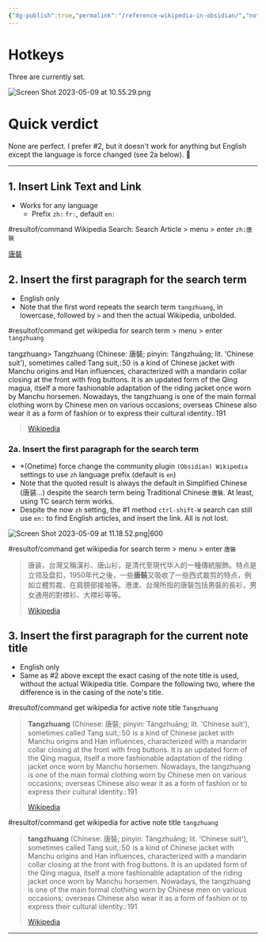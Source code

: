 ```yaml
---
{"dg-publish":true,"permalink":"/reference-wikipedia-in-obsidian/","noteIcon":"2","created":"","updated":""}
---
```


# Hotkeys

Three are currently set.

![Screen Shot 2023-05-09 at 10.55.29.png](/img/user/_attachments/Screen%20Shot%202023-05-09%20at%2010.55.29.png)

# Quick verdict
None are perfect. I prefer #2, but it doesn't work for anything but English except the language is force changed (see 2a below). 🤷

---
## 1. Insert Link Text and Link
- Works for any language
	- Prefix `zh:` `fr:`, default `en:`

#resultof/command Wikipedia Search: Search Article > menu > enter `zh:唐裝`

[唐裝](https://zh.wikipedia.org/wiki/%E5%94%90%E8%A3%9D)

## 2. Insert the first paragraph for the search term
- English only
- Note that the first word repeats the search term `tangzhuang`, in lowercase, followed by `>` and then the actual Wikipedia, unbolded.

#resultof/command get wikipedia for search term > menu > enter `tangzhuang`

tangzhuang> Tangzhuang (Chinese: 唐裝; pinyin: Tángzhuāng; lit. 'Chinese suit'), sometimes called Tang suit,: 50  is a kind of Chinese jacket with Manchu origins and Han influences, characterized with a mandarin collar closing at the front with frog buttons. It is an updated form of the Qing magua, itself a more fashionable adaptation of the riding jacket once worn by Manchu horsemen. Nowadays, the tangzhuang is one of the main formal clothing worn by Chinese men on various occasions; overseas Chinese also wear it as a form of fashion or to express their cultural identity.: 191
>
> [Wikipedia](https://en.wikipedia.org/wiki/Tangzhuang)

### 2a. Insert the first paragraph for the search term
- *(Onetime) force change the community plugin `(Obsidian) Wikipedia` settings to use `zh` language prefix (default is `en`)
- Note that the quoted result is always the default in Simplified Chinese (唐装...) despite the search term being Traditional Chinese `唐裝`. At least, using TC search term works.
- Despite the now `zh` setting, the #1 method `ctrl-shift-W` search can still use `en:` to find English articles, and insert the link. All is not lost.
 
![Screen Shot 2023-05-09 at 11.18.52.png|600](/img/user/_attachments/Screen%20Shot%202023-05-09%20at%2011.18.52.png)

#resultof/command get wikipedia for search term > menu > enter `唐裝`

> 唐装，台灣又稱漢衫、唐山衫，是清代至現代华人的一種傳統服飾。特点是立领及盘扣，1950年代之後，一些**唐裝**又吸收了一些西式裁剪的特点，例如立體剪裁、在肩膀部接袖等。港澳、台灣所指的唐裝包括男裝的長衫，男女通用的對襟衫、大襟衫等等。
>
> [Wikipedia](https://zh.wikipedia.org/wiki/%E5%94%90%E8%A3%85)

## 3. Insert the first paragraph for the current note title
- English only
- Same as #2 above except the exact casing of the note title is used, without the actual Wikipedia title. Compare the following two, where the difference is in the casing of the note's title.

#resultof/command get wikipedia for active note title `Tangzhuang`

> **Tangzhuang** (Chinese: 唐裝; pinyin: Tángzhuāng; lit. 'Chinese suit'), sometimes called Tang suit,: 50  is a kind of Chinese jacket with Manchu origins and Han influences, characterized with a mandarin collar closing at the front with frog buttons. It is an updated form of the Qing magua, itself a more fashionable adaptation of the riding jacket once worn by Manchu horsemen. Nowadays, the tangzhuang is one of the main formal clothing worn by Chinese men on various occasions; overseas Chinese also wear it as a form of fashion or to express their cultural identity.: 191
>
> [Wikipedia](https://en.wikipedia.org/wiki/Tangzhuang)

#resultof/command get wikipedia for active note title `tangzhuang`

> **tangzhuang** (Chinese: 唐裝; pinyin: Tángzhuāng; lit. 'Chinese suit'), sometimes called Tang suit,: 50  is a kind of Chinese jacket with Manchu origins and Han influences, characterized with a mandarin collar closing at the front with frog buttons. It is an updated form of the Qing magua, itself a more fashionable adaptation of the riding jacket once worn by Manchu horsemen. Nowadays, the tangzhuang is one of the main formal clothing worn by Chinese men on various occasions; overseas Chinese also wear it as a form of fashion or to express their cultural identity.: 191
>
> [Wikipedia](https://en.wikipedia.org/wiki/Tangzhuang)





---

